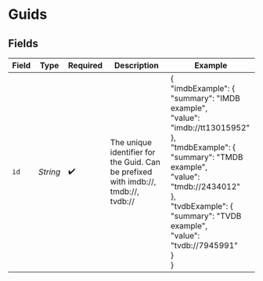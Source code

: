 # Guids


## Fields

| Field                                                                                                                                                                                                                            | Type                                                                                                                                                                                                                             | Required                                                                                                                                                                                                                         | Description                                                                                                                                                                                                                      | Example                                                                                                                                                                                                                          |
| -------------------------------------------------------------------------------------------------------------------------------------------------------------------------------------------------------------------------------- | -------------------------------------------------------------------------------------------------------------------------------------------------------------------------------------------------------------------------------- | -------------------------------------------------------------------------------------------------------------------------------------------------------------------------------------------------------------------------------- | -------------------------------------------------------------------------------------------------------------------------------------------------------------------------------------------------------------------------------- | -------------------------------------------------------------------------------------------------------------------------------------------------------------------------------------------------------------------------------- |
| `id`                                                                                                                                                                                                                             | *String*                                                                                                                                                                                                                         | :heavy_check_mark:                                                                                                                                                                                                               | The unique identifier for the Guid. Can be prefixed with imdb://, tmdb://, tvdb://<br/>                                                                                                                                          | {<br/>"imdbExample": {<br/>"summary": "IMDB example",<br/>"value": "imdb://tt13015952"<br/>},<br/>"tmdbExample": {<br/>"summary": "TMDB example",<br/>"value": "tmdb://2434012"<br/>},<br/>"tvdbExample": {<br/>"summary": "TVDB example",<br/>"value": "tvdb://7945991"<br/>}<br/>} |